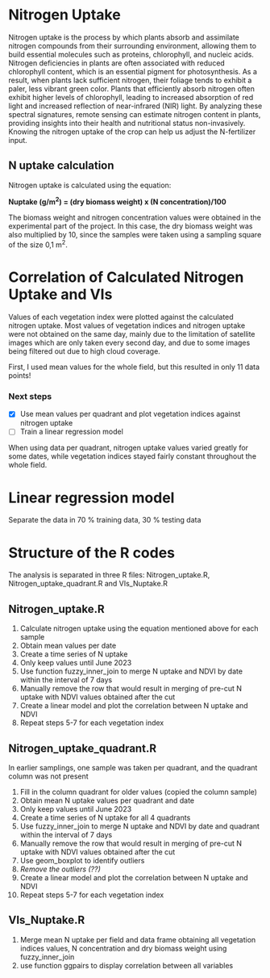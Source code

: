 # Nitrogen Uptake
Nitrogen uptake is the process by which plants absorb and assimilate nitrogen compounds from their surrounding environment, allowing them to build essential molecules such as proteins, chlorophyll, and nucleic acids. Nitrogen deficiencies in plants are often associated with reduced chlorophyll content, which is an essential pigment for photosynthesis. As a result, when plants lack sufficient nitrogen, their foliage tends to exhibit a paler, less vibrant green color. Plants that efficiently absorb nitrogen often exhibit higher levels of chlorophyll, leading to increased absorption of red light and increased reflection of near-infrared (NIR) light. By analyzing these spectral signatures, remote sensing can estimate nitrogen content in plants, providing insights into their health and nutritional status non-invasively.<br>
Knowing the nitrogen uptake of the crop can help us adjust the N-fertilizer input.

## N uptake calculation
Nitrogen uptake is calculated using the equation:

**Nuptake (g/m<sup>2</sup>) = (dry biomass weight) x (N concentration)/100**

The biomass weight and nitrogen concentration values were obtained in the experimental part of the project.
In this case, the dry biomass weight was also multiplied by 10, since the samples were taken using a sampling square of the size 0,1 m<sup>2</sup>.

# Correlation of Calculated Nitrogen Uptake and VIs
Values of each vegetation index were plotted against the calculated nitrogen uptake.
Most values of vegetation indices and nitrogen uptake were not obtained on the same day, mainly due to the limitation of satellite images which are only taken every second day, and due to some images being filtered out due to high cloud coverage. 

First, I used mean values for the whole field, but this resulted in only 11 data points!
### Next steps
- [x] Use mean values per quadrant and plot vegetation indices against nitrogen uptake
- [ ] Train a linear regression model

When using data per quadrant, nitrogen uptake values varied greatly for some dates, while vegetation indices stayed fairly constant throughout the whole field.
# Linear regression model
Separate the data in 70 % training data, 30 % testing data

# Structure of the R codes
The analysis is separated in three R files: Nitrogen_uptake.R, Nitrogen_uptake_quadrant.R and VIs_Nuptake.R <br>

## Nitrogen_uptake.R
1. Calculate nitrogen uptake using the equation mentioned above for each sample
2. Obtain mean values per date
3. Create a time series of N uptake
4. Only keep values until June 2023
5. Use function fuzzy_inner_join to merge N uptake and NDVI by date within the interval of 7 days
6. Manually remove the row that would result in merging of pre-cut N uptake with NDVI values obtained after the cut
7. Create a linear model and plot the correlation between N uptake and NDVI
8. Repeat steps 5-7 for each vegetation index

## Nitrogen_uptake_quadrant.R
In earlier samplings, one sample was taken per quadrant, and the quadrant column was not present
1. Fill in the column quadrant for older values (copied the column sample)
2. Obtain mean N uptake values per quadrant and date
3. Only keep values until June 2023
4. Create a time series of N uptake for all 4 quadrants
5. Use fuzzy_inner_join to merge N uptake and NDVI by date and quadrant within the interval of 7 days
6. Manually remove the row that would result in merging of pre-cut N uptake with NDVI values obtained after the cut
7. Use geom_boxplot to identify outliers
8. *Remove the outliers (??)*
9. Create a linear model and plot the correlation between N uptake and NDVI
10. Repeat steps 5-7 for each vegetation index

## VIs_Nuptake.R
1. Merge mean N uptake per field and data frame obtaining all vegetation indices values, N concentration and dry biomass weight using fuzzy_inner_join
2. use function ggpairs to display correlation between all variables
